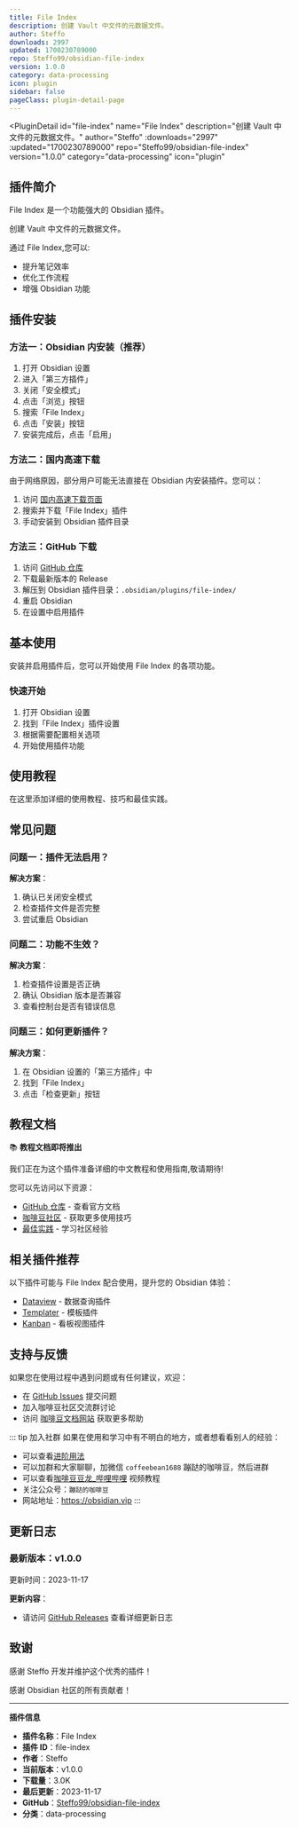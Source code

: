 ```yaml
---
title: File Index
description: 创建 Vault 中文件的元数据文件。
author: Steffo
downloads: 2997
updated: 1700230789000
repo: Steffo99/obsidian-file-index
version: 1.0.0
category: data-processing
icon: plugin
sidebar: false
pageClass: plugin-detail-page
---
```


<PluginDetail
  id="file-index"
  name="File Index"
  description="创建 Vault 中文件的元数据文件。"
  author="Steffo"
  :downloads="2997"
  :updated="1700230789000"
  repo="Steffo99/obsidian-file-index"
  version="1.0.0"
  category="data-processing"
  icon="plugin"
>

<!-- AUTO_GENERATED_START -->
## 插件简介

File Index 是一个功能强大的 Obsidian 插件。

创建 Vault 中文件的元数据文件。

通过 File Index,您可以:

- 提升笔记效率
- 优化工作流程
- 增强 Obsidian 功能

<!-- AUTO_GENERATED_END -->

<!-- AUTO_GENERATED_START -->
## 插件安装

### 方法一：Obsidian 内安装（推荐）

1. 打开 Obsidian 设置
2. 进入「第三方插件」
3. 关闭「安全模式」
4. 点击「浏览」按钮
5. 搜索「File Index」
6. 点击「安装」按钮
7. 安装完成后，点击「启用」

### 方法二：国内高速下载

由于网络原因，部分用户可能无法直接在 Obsidian 内安装插件。您可以：

1. 访问 [国内高速下载页面](/zh/documentation/obsidian-plugins-download.html)
2. 搜索并下载「File Index」插件
3. 手动安装到 Obsidian 插件目录

### 方法三：GitHub 下载

1. 访问 [GitHub 仓库](https://github.com/Steffo99/obsidian-file-index)
2. 下载最新版本的 Release
3. 解压到 Obsidian 插件目录：`.obsidian/plugins/file-index/`
4. 重启 Obsidian
5. 在设置中启用插件

## 基本使用

安装并启用插件后，您可以开始使用 File Index 的各项功能。

### 快速开始

1. 打开 Obsidian 设置
2. 找到「File Index」插件设置
3. 根据需要配置相关选项
4. 开始使用插件功能

<!-- AUTO_GENERATED_END -->

<!-- CUSTOM_CONTENT_START:tutorial -->
## 使用教程

在这里添加详细的使用教程、技巧和最佳实践。

<!-- CUSTOM_CONTENT_END:tutorial -->

<!-- SHARED_CONTENT_START -->
## 常见问题

### 问题一：插件无法启用？

**解决方案**：
1. 确认已关闭安全模式
2. 检查插件文件是否完整
3. 尝试重启 Obsidian

### 问题二：功能不生效？

**解决方案**：
1. 检查插件设置是否正确
2. 确认 Obsidian 版本是否兼容
3. 查看控制台是否有错误信息

### 问题三：如何更新插件？

**解决方案**：
1. 在 Obsidian 设置的「第三方插件」中
2. 找到「File Index」
3. 点击「检查更新」按钮

## 教程文档

📚 **教程文档即将推出**

我们正在为这个插件准备详细的中文教程和使用指南,敬请期待!

您可以先访问以下资源：
- [GitHub 仓库](https://github.com/Steffo99/obsidian-file-index) - 查看官方文档
- [咖啡豆社区](/zh/bases/) - 获取更多使用技巧
- [最佳实践](/zh/best-practices/) - 学习社区经验

## 相关插件推荐

以下插件可能与 File Index 配合使用，提升您的 Obsidian 体验：

- [Dataview](/zh/plugins/dataview.html) - 数据查询插件
- [Templater](/zh/plugins/templater-obsidian.html) - 模板插件
- [Kanban](/zh/plugins/obsidian-kanban.html) - 看板视图插件

## 支持与反馈

如果您在使用过程中遇到问题或有任何建议，欢迎：

- 在 [GitHub Issues](https://github.com/Steffo99/obsidian-file-index/issues) 提交问题
- 加入咖啡豆社区交流群讨论
- 访问 [咖啡豆文档网站](https://obsidian.vip) 获取更多帮助

::: tip 加入社群
如果在使用和学习中有不明白的地方，或者想看看别人的经验：
- 可以查看[进阶用法](/zh/advanced)
- 可以加群和大家聊聊，加微信 `coffeebean1688` 蹦跶的咖啡豆，然后进群
- 可以查看[咖啡豆豆龙_哔哩哔哩](https://space.bilibili.com/618777356) 视频教程
- 关注公众号：`蹦跶的咖啡豆`
- 网站地址：https://obsidian.vip
:::
<!-- SHARED_CONTENT_END -->

<!-- AUTO_GENERATED_START -->
## 更新日志

### 最新版本：v1.0.0

更新时间：2023-11-17

**更新内容**：
- 请访问 [GitHub Releases](https://github.com/Steffo99/obsidian-file-index/releases) 查看详细更新日志

## 致谢

感谢 Steffo 开发并维护这个优秀的插件！

感谢 Obsidian 社区的所有贡献者！

---

**插件信息**
- **插件名称**：File Index
- **插件 ID**：file-index
- **作者**：Steffo
- **当前版本**：v1.0.0
- **下载量**：3.0K
- **最后更新**：2023-11-17
- **GitHub**：[Steffo99/obsidian-file-index](https://github.com/Steffo99/obsidian-file-index)
- **分类**：data-processing
<!-- AUTO_GENERATED_END -->

</PluginDetail>

